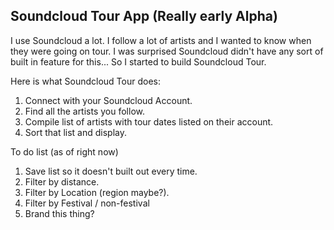 ## Soundcloud Tour App (Really early Alpha)

I use Soundcloud a lot. I follow a lot of artists and I wanted to know when they were going on tour. I was surprised Soundcloud didn't have any sort of built in feature for this... So I started to build Soundcloud Tour.

Here is what Soundcloud Tour does:

1. Connect with your Soundcloud Account.
2. Find all the artists you follow.
3. Compile list of artists with tour dates listed on their account.
4. Sort that list and display.

To do list (as of right now)
1. Save list so it doesn't built out every time.
2. Filter by distance.
3. Filter by Location (region maybe?).
4. Filter by Festival / non-festival
5. Brand this thing?
